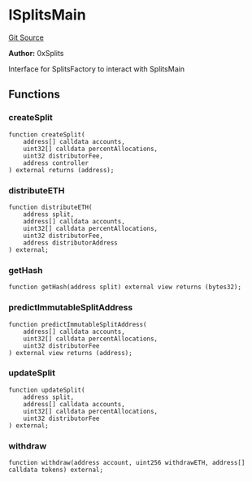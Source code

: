 # ISplitsMain
[Git Source](https://github.com/fxhash/fxhash-evm-contracts/blob/941c33e8dcf9e8d32ef010e754110434710b4bd3/src/interfaces/ISplitsMain.sol)

**Author:**
0xSplits

Interface for SplitsFactory to interact with SplitsMain


## Functions
### createSplit


```solidity
function createSplit(
    address[] calldata accounts,
    uint32[] calldata percentAllocations,
    uint32 distributorFee,
    address controller
) external returns (address);
```

### distributeETH


```solidity
function distributeETH(
    address split,
    address[] calldata accounts,
    uint32[] calldata percentAllocations,
    uint32 distributorFee,
    address distributorAddress
) external;
```

### getHash


```solidity
function getHash(address split) external view returns (bytes32);
```

### predictImmutableSplitAddress


```solidity
function predictImmutableSplitAddress(
    address[] calldata accounts,
    uint32[] calldata percentAllocations,
    uint32 distributorFee
) external view returns (address);
```

### updateSplit


```solidity
function updateSplit(
    address split,
    address[] calldata accounts,
    uint32[] calldata percentAllocations,
    uint32 distributorFee
) external;
```

### withdraw


```solidity
function withdraw(address account, uint256 withdrawETH, address[] calldata tokens) external;
```

